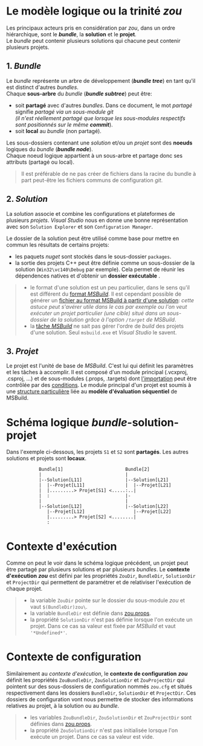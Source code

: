 # Le modèle logique ou la trinité *zou*

Les principaux acteurs pris en considération par *zou*, dans un ordre hiérarchique, sont le ***bundle***, la **solution** et le **projet**.  
Le *bundle* peut contenir plusieurs solutions qui chacune peut contenir plusieurs projets.

## 1. ***Bundle***
Le *bundle* représente un arbre de développement (***bundle tree***) en tant qu'il est distinct d'autres *bundles*.  
Chaque **sous-arbre** du *bundle* (***bundle subtree***) peut être:

- soit **partagé** avec d'autres *bundles*. Dans ce document, le mot *partagé* signifie *partagé via un sous-module git*  
*(il n'est réellement partagé que lorsque les sous-modules respectifs sont positionnés sur le même **commit***).
- soit **local** au *bundle* (non partagé).

Les sous-dossiers contenant une *solution* et/ou un *projet* sont des **noeuds** logiques du *bundle* (***bundle node***).  
Chaque noeud logique appartient à un sous-arbre et partage donc ses attributs (partagé ou local).

> Il est préférable de ne pas créer de fichiers dans la racine du bundle à part peut-être les fichiers communs de configuration *git*.

## 2. *Solution*
La *solution* associe et combine les configurations et plateformes de plusieurs *projets*. *Visual Studio* nous en donne une bonne représentation avec son `Solution Explorer` et son `Configuration Manager`.

Le dossier de la solution peut être utilisé comme base pour mettre en commun les résultats de certains projets:

- les paquets *nuget* sont stockés dans le sous-dossier `packages`.
- la sortie des projets C++ peut être définie comme un sous-dossier de la solution (`Win32\vc140\Debug` par exemple). Cela permet de réunir les dépendences natives et d'obtenir un **dossier exécutable** .

> - le format d'une solution est un peu particulier, dans le sens qu'il est différent du [format *MSBuild*](https://msdn.microsoft.com/en-us/library/5dy88c2e.aspx). Il est cependant possible de générer un [fichier au format MSBuild à partir d'une solution](http://www.codeproject.com/Tips/177770/Creating-MSBuild-projects-from-sln-files): *cette astuce peut s'avérer utile dans le cas par exemple ou l'on veut exécuter un projet particulier (une cible) situé dans un sous-dossier de la solution grâce à l'option `/target` de MSBuild*.
> - la [tâche *MSBuild*](https://msdn.microsoft.com/en-us/library/z7f65y0d.aspx) ne sait pas gérer l'ordre de *build* des projets d'une solution. Seul `msbuild.exe` et *Visual Studio* le savent.

## 3. *Projet*
Le projet est l'unité de base de *MSBuild*. C'est lui qui définit les paramètres et les tâches à accomplir. Il est composé d'un module principal (.vcxproj, .csproj, ...) et de sous-modules (.props, .targets) dont [l'importation](https://msdn.microsoft.com/en-us/library/92x05xfs.aspx) peut être contrôlée par des [conditions](https://msdn.microsoft.com/en-us/library/7szfhaft.aspx). Le module principal d'un projet est soumis à une [structure particulière](https://blogs.msdn.microsoft.com/visualstudio/2010/05/14/a-guide-to-vcxproj-and-props-file-structure/) liée au **modèle d'évaluation séquentiel** de MSBuild.

# Schéma logique *bundle*-solution-projet
Dans l'exemple ci-dessous, les projets `S1` et `S2` sont **partagés**. Les autres solutions et projets sont **locaux**.

				Bundle[1]                       Bundle[2]
				|                               |
				|--Solution[L11]                |--Solution[L21]
				|  |--Projet[L11]               |  |--Projet[L21]
				|  |.........> Projet[S1] <.....:..|
				|  :                            |-
				|                               |
				|--Solution[L12]                |--Solution[L22]
				   |--Projet[L12]                  |--Projet[L22]
				   |.........> Projet[S2] <........|
				   :

# Contexte d'exécution
Comme on peut le voir dans le schéma logique précédent, un projet peut être partagé par plusieurs solutions et par plusieurs *bundles*. Le **contexte d'exécution** ***zou*** est défini par les propriétés `ZouDir`, `BundleDir`, `SolutionDir` et `ProjectDir` qui permettent de paramétrer et de relativiser l'exécution de chaque projet.

> - la variable `ZouDir` pointe sur le dossier du sous-module *zou* et vaut `$(BundleDir)zou\`.
> - la variable `BundleDir` est définie dans [zou.props](zou.props).
> - la propriété `SolutionDir` n'est pas définie lorsque l'on exécute un projet. Dans ce cas sa valeur est fixée par *MSBuild* et vaut `'*Undefined*'`.

# Contexte de configuration
Similairement au *contexte d'exécution*, le **contexte de configuration** ***zou*** définit les propriétés `ZouBundleDir`, `ZouSolutionDir` et `ZouProjectDir` qui pointent sur des sous-dossiers de configuration nommés `zou.cfg` et situés respectivement dans les dossiers `BundleDir`, `SolutionDir` et `ProjectDir`. Ces dossiers de configuration vont nous permettre de stocker des informations relatives au projet, à la solution ou au *bundle*.

> - les variables `ZouBundleDir`, `ZouSolutionDir` et `ZouProjectDir` sont définies dans [zou.props](zou.props).
> - la propriété `ZouSolutionDir` n'est pas initialisée lorsque l'on exécute un projet. Dans ce cas sa valeur est vide.
